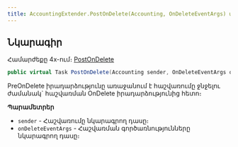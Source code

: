 ```yaml
---
title: AccountingExtender.PostOnDelete(Accounting, OnDeleteEventArgs) մեթոդ
---
```


## Նկարագիր

Համարժեքը 4x-ում։ [PostOnDelete](https://armsoft.github.io/as4x-docs/HTM/ProgrGuide/ScriptProcs/AccountingExtenderEvents/PostOnDelete.html)

```c#
public virtual Task PostOnDelete(Accounting sender, OnDeleteEventArgs onDeleteEventArgs);
```

PreOnDelete իրադարձությունը առաջանում է հաշվառումը ջնջելու ժամանակ` հաշվառման OnDelete իրադարձությունից հետո։ 

**Պարամետրեր**
* `sender` - Հաշվառումը նկարագրող դասը։
* `onDeleteEventArgs` - Հաշվառման գործառնությունները նկարագրող դասը։
